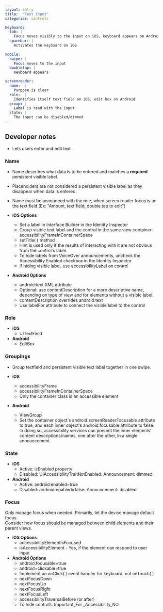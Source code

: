 ```yaml
---
layout: entry
title:  "Text input"
categories: controls

keyboard:
  tab: |
    Focus moves visibly to the input on iOS, keyboard appears on Android
  spacebar: |
    Activates the keyboard on iOS
          
mobile:
  swipe: |
    Focus moves to the input
  doubletap: |
    Keyboard appears

screenreader:
  name:  |
    Purpose is clear
  role:  |
    Identifies itself text field on iOS, edit box on Android
  group: |
    Label is read with the input
  state: |
    The input can be disabled/dimmed
---
```


## Developer notes


- Lets users enter and edit text

### Name

- Name describes what data is to be entered and matches a **required**  persistent visible label.  
  
- Placeholders are not considered a persistent visible label as they disappear when data is entered.
- Name must be announced with the role, when screen reader focus is on the text field (Ex: "Amount, text field, double tap to edit")
- **iOS Options**
  - Set a label in Interface Builder in the Identity Inspector
  - Group visible text label and the control in the same view container: accessibilityFrameInContainerSpace
  - setTitle( ) method
  - Hint is used only if the results of interacting with it are not obvious from the control's label.
  - To hide labels from VoiceOver announcements, uncheck the Accessibility Enabled checkbox in the Identity Inspector
  - If hiding visible label, use accessibilityLabel on control  
- **Android Options**  
  - android:text XML attribute
  - Optional: use contentDescription for a more descriptive name, depending on type of view and for elements without a visible label.
  - contentDescription overrides android:text  
  - Use labelFor attribute to connect the visible label to the control  

### Role

- **iOS**
  - UITextField
- **Android**
  - EditBox

### Groupings

- Group textfield and persistent visible text label together in one swipe.  
  
- **iOS**
  - accessibilityFrame
  - accessibilityFrameInContainerSpace
  - Only the container class is an accessible element
- **Android**
  - ViewGroup
  - Set the container object's android:screenReaderFocusable attribute to true, and each inner object's android:focusable attribute to false. In doing so, accessibility services can present the inner elements' content descriptions/names, one after the other, in a single announcement.

### State

- **iOS**  
  - Active: isEnabled property
  - Disabled: UIAccessibilityTraitNotEnabled. Announcement: dimmed  
- **Android**
  - Active: android:enabled=true
  - Disabled: android:enabled=false. Announcement: disabled

### Focus

Only manage focus when needed. Primarily, let the device manage default focus.  
Consider how focus should be managed between child elements and their parent views.

- **iOS Options**
  - accessibilityElementIsFocused  
  - isAccessibilityElement - Yes, if the element can respond to user input
- **Android Options**
  - android:focusable=true
  - android=clickable=true
  - Implement an onClick( ) event handler for keyboard, not onTouch( )
  - nextFocusDown
  - nextFocusUp
  - nextFocusRight
  - nextFocusLeft
  - accessibilityTraversalBefore (or after)
  - To hide controls: Important_For _Accessibility_NO